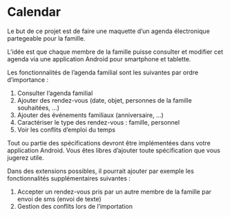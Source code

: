 # Calendar 

Le but de ce projet est de faire une maquette d’un agenda électronique partegeable pour la famille. 

L’idée est que chaque membre de la famille puisse consulter et modifier cet agenda via une application Android pour smartphone et tablette.

Les fonctionnalités de l’agenda familial sont les suivantes par ordre d’importance :

  1.  Consulter l’agenda familial
  2.  Ajouter des rendez-vous (date, objet, personnes de la famille souhaitées, ...)
  3.  Ajouter des événements familiaux (anniversaire, ...)
  4.  Caractériser le type des rendez-vous : famille, personnel
  5.  Voir les conflits d’emploi du temps

Tout ou partie des spécifications devront être implémentées dans votre application Android.
Vous êtes libres d’ajouter toute spécification que vous jugerez utile.

Dans des extensions possibles, il pourrait ajouter par exemple les fonctionnalités supplémentaires
suivantes :

  1.  Accepter un rendez-vous pris par un autre membre de la famille par envoi de sms (envoi de
      texte)
  2.  Gestion des conflits lors de l’importation

